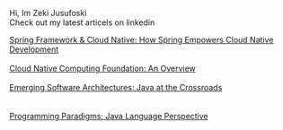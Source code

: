 
Hi, Im Zeki Jusufoski <br>
Check out my latest articels on linkedin <br>

<a target="_blank" href="https://www.linkedin.com/pulse/spring-framework-cloud-native-how-empowers-zeki-jusufoski-255yf%3FtrackingId=Wj%252BuLvxSrxBO1cLuXUDM%252FQ%253D%253D/?trackingId=Wj%2BuLvxSrxBO1cLuXUDM%2FQ%3D%3D">Spring Framework & Cloud Native: How Spring Empowers Cloud Native Development</a>
<br>
<br>
<a target="_blank" href="https://www.linkedin.com/pulse/cloud-native-computing-foundation-overview-zeki-jusufoski-qo2ge%3FtrackingId=fHXe1V5CVpDjR%252FkDtqbOvw%253D%253D/?trackingId=fHXe1V5CVpDjR%2FkDtqbOvw%3D%3D">Cloud Native Computing Foundation: An Overview</a>
<br>
<br>
<a target="_blank" href="https://www.linkedin.com/pulse/emerging-software-architectures-java-crossroads-zeki-jusufoski-nziif%3FtrackingId=LmA%252F%252BjXGcJvGbieGD6Vy6g%253D%253D/?trackingId=LmA%2F%2BjXGcJvGbieGD6Vy6g%3D%3D">Emerging Software Architectures: Java at the Crossroads</a><br>
<br>
<br>
<a target="_blank" href="https://www.linkedin.com/pulse/programming-paradigms-java-language-perspective-zeki-jusufoski-yykfe%3FtrackingId=T%252Fa2460fFvc3LMJNFF5jtw%253D%253D/?trackingId=T%2Fa2460fFvc3LMJNFF5jtw%3D%3D">Programming Paradigms: Java Language Perspective</a>

<!--
**jzeki/jzeki** is a ✨ _special_ ✨ repository because its `README.md` (this file) appears on your GitHub profile.

Here are some ideas to get you started:

- 🔭 I’m currently working on ...
- 🌱 I’m currently learning ...
- 👯 I’m looking to collaborate on ...
- 🤔 I’m looking for help with ...
- 💬 Ask me about ...
- 📫 How to reach me: ...
- 😄 Pronouns: ...
- ⚡ Fun fact: ...
-->
